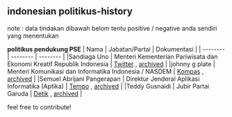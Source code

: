 ## indonesian politikus-history

note : data tindakan dibawah belom tentu positive / negative anda sendiri yang menentukan

**politikus pendukung PSE**
| Nama | Jabatan/Partai | Dokumentasi |
| -------- | -------- | -------- |
|Sandiaga Uno | Menteri Kementerian Pariwisata dan Ekonomi Kreatif Republik Indonesia | [Twitter](https://mobile.twitter.com/sandiuno/status/1553304444263022592) , [archived](https://web.archive.org/web/20220801043929/https://mobile.twitter.com/sandiuno/status/1553304444263022592) |
|johnny g plate | Menteri Komunikasi dan Informatika Indonesia / NASDEM | [Kompas](https://www.kompas.tv/article/314654/full-menkominfo-johnny-plate-jawab-polemik-blokir-paypal-dan-steam-bahas-urgensi-daftar-pse) , [archived](https://web.archive.org/web/20220801061818/https://www.kompas.tv/article/314654/full-menkominfo-johnny-plate-jawab-polemik-blokir-paypal-dan-steam-bahas-urgensi-daftar-pse) |
|Semuel Abrijani Pangerapan | Direktur Jenderal Aplikasi Informatika (Aptika) | [Tempo](https://bisnis.tempo.co/read/1617639/situs-judi-online-diduga-daftar-pse-kominfo-itu-permainan-kartu-biasa) , [archived](https://web.archive.org/web/20220731190910/https://bisnis.tempo.co/read/1617639/situs-judi-online-diduga-daftar-pse-kominfo-itu-permainan-kartu-biasa) |
|Teddy Gusnaidi | Jubir Partai Garuda | [Detik](https://news.detik.com/berita/d-6208559/partai-garuda-bela-kominfo-harusnya-kita-marah-ke-steam-paypal?page=all&single=1) , [archived](https://web.archive.org/web/20220801103428/https://news.detik.com/berita/d-6208559/partai-garuda-bela-kominfo-harusnya-kita-marah-ke-steam-paypal?page=all&single=1) |

feel free to contribute!
